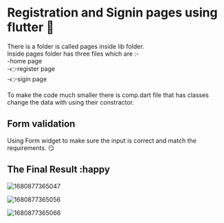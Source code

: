 # Registration and Signin pages using flutter 🏁

There is a folder is called pages inside lib folder.  
Inside pages folder has three files which are :-  
-home page   
-👉register page  
-👉sigin page  

To make the code much smaller there is comp.dart file that has classes change the data with using their constractor.    

## Form validation 
Using Form widget to make sure the input is correct and match the requirements. 😏  

## The Final Result :happy    

![1680877365047](https://user-images.githubusercontent.com/74355967/230625059-a08c02de-012c-4d23-bb73-e8a805ec6910.jpg)  

![1680877365056](https://user-images.githubusercontent.com/74355967/230625107-c9e43274-8e44-4554-aa60-d980246550dc.jpg)  

![1680877365066](https://user-images.githubusercontent.com/74355967/230625122-9316b468-0706-4def-8341-52c73d91abcc.jpg)  
